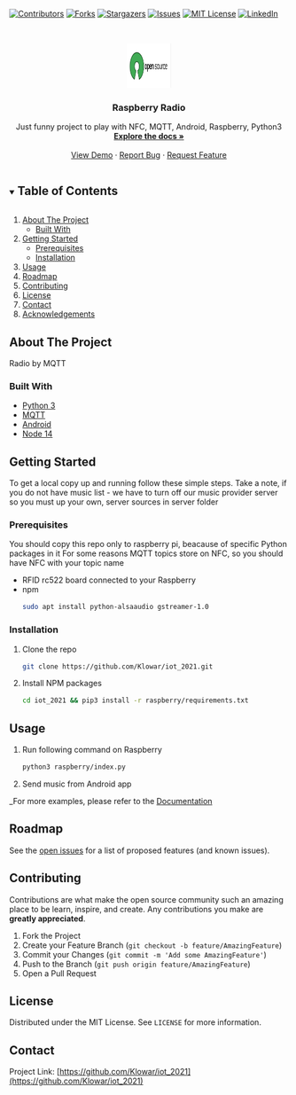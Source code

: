 <!--
*** Thanks for checking out the Best-README-Template. If you have a suggestion
*** that would make this better, please fork the repo and create a pull request
*** or simply open an issue with the tag "enhancement".
*** Thanks again! Now go create something AMAZING! :D
***
***
***
*** To avoid retyping too much info. Do a search and replace for the following:
*** Klowar, iot_2021, twitter_handle, email, project_title, project_description
-->



<!-- PROJECT SHIELDS -->
<!--
*** I'm using markdown "reference style" links for readability.
*** Reference links are enclosed in brackets [ ] instead of parentheses ( ).
*** See the bottom of this document for the declaration of the reference variables
*** for contributors-url, forks-url, etc. This is an optional, concise syntax you may use.
*** https://www.markdownguide.org/basic-syntax/#reference-style-links
-->
[![Contributors][contributors-shield]][contributors-url]
[![Forks][forks-shield]][forks-url]
[![Stargazers][stars-shield]][stars-url]
[![Issues][issues-shield]][issues-url]
[![MIT License][license-shield]][license-url]
[![LinkedIn][linkedin-shield]][linkedin-url]



<!-- PROJECT LOGO -->
<br />
<p align="center">
  <a href="https://github.com/Klowar/iot_2021">
    <img src="images/logo.png" alt="Logo" width="80" height="80">
  </a>

  <h3 align="center">Raspberry Radio</h3>

  <p align="center">
    Just funny project to play with NFC, MQTT, Android, Raspberry, Python3
    <br />
    <a href="https://github.com/Klowar/iot_2021"><strong>Explore the docs »</strong></a>
    <br />
    <br />
    <a href="https://github.com/Klowar/iot_2021">View Demo</a>
    ·
    <a href="https://github.com/Klowar/iot_2021/issues">Report Bug</a>
    ·
    <a href="https://github.com/Klowar/iot_2021/issues">Request Feature</a>
  </p>
</p>



<!-- TABLE OF CONTENTS -->
<details open="open">
  <summary><h2 style="display: inline-block">Table of Contents</h2></summary>
  <ol>
    <li>
      <a href="#about-the-project">About The Project</a>
      <ul>
        <li><a href="#built-with">Built With</a></li>
      </ul>
    </li>
    <li>
      <a href="#getting-started">Getting Started</a>
      <ul>
        <li><a href="#prerequisites">Prerequisites</a></li>
        <li><a href="#installation">Installation</a></li>
      </ul>
    </li>
    <li><a href="#usage">Usage</a></li>
    <li><a href="#roadmap">Roadmap</a></li>
    <li><a href="#contributing">Contributing</a></li>
    <li><a href="#license">License</a></li>
    <li><a href="#contact">Contact</a></li>
    <li><a href="#acknowledgements">Acknowledgements</a></li>
  </ol>
</details>



<!-- ABOUT THE PROJECT -->
## About The Project

Radio by MQTT


### Built With

* [Python 3]()
* [MQTT]()
* [Android]()
* [Node 14]()



<!-- GETTING STARTED -->
## Getting Started

To get a local copy up and running follow these simple steps.
Take a note, if you do not have music list - we have to turn off our music provider server
so you must up your own, server sources in server folder

### Prerequisites

You should copy this repo only to raspberry pi, beacause of specific Python packages in it
For some reasons MQTT topics store on NFC, so you should have NFC with your topic name
* RFID rc522 board connected to your Raspberry
* npm
  ```sh
  sudo apt install python-alsaaudio gstreamer-1.0
  ```

### Installation

1. Clone the repo
   ```sh
   git clone https://github.com/Klowar/iot_2021.git
   ```
2. Install NPM packages
   ```sh
   cd iot_2021 && pip3 install -r raspberry/requirements.txt
   ```



<!-- USAGE EXAMPLES -->
## Usage

1. Run following command on Raspberry
   ```sh
   python3 raspberry/index.py
   ```

2. Send music from Android app


_For more examples, please refer to the [Documentation](https://github.com/Klowar/iot_2021/wiki)


<!-- ROADMAP -->
## Roadmap

See the [open issues](https://github.com/Klowar/iot_2021/issues) for a list of proposed features (and known issues).



<!-- CONTRIBUTING -->
## Contributing

Contributions are what make the open source community such an amazing place to be learn, inspire, and create. Any contributions you make are **greatly appreciated**.

1. Fork the Project
2. Create your Feature Branch (`git checkout -b feature/AmazingFeature`)
3. Commit your Changes (`git commit -m 'Add some AmazingFeature'`)
4. Push to the Branch (`git push origin feature/AmazingFeature`)
5. Open a Pull Request



<!-- LICENSE -->
## License

Distributed under the MIT License. See `LICENSE` for more information.



<!-- CONTACT -->
## Contact

Project Link: [https://github.com/Klowar/iot_2021](https://github.com/Klowar/iot_2021)




<!-- MARKDOWN LINKS & IMAGES -->
<!-- https://www.markdownguide.org/basic-syntax/#reference-style-links -->
[contributors-shield]: https://img.shields.io/github/contributors/Klowar/iot_2021.svg?style=for-the-badge
[contributors-url]: https://github.com/Klowar/iot_2021/graphs/contributors
[forks-shield]: https://img.shields.io/github/forks/Klowar/iot_2021.svg?style=for-the-badge
[forks-url]: https://github.com/Klowar/iot_2021/network/members
[stars-shield]: https://img.shields.io/github/stars/Klowar/iot_2021.svg?style=for-the-badge
[stars-url]: https://github.com/Klowar/iot_2021/stargazers
[issues-shield]: https://img.shields.io/github/issues/Klowar/iot_2021.svg?style=for-the-badge
[issues-url]: https://github.com/Klowar/iot_2021/issues
[license-shield]: https://img.shields.io/github/license/Klowar/iot_2021.svg?style=for-the-badge
[license-url]: https://github.com/Klowar/iot_2021/blob/master/LICENSE.txt
[linkedin-shield]: https://img.shields.io/badge/-LinkedIn-black.svg?style=for-the-badge&logo=linkedin&colorB=555
[linkedin-url]: https://linkedin.com/in/Klowar
